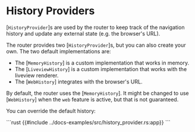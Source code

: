 # History Providers

[`HistoryProvider`]s are used by the router to keep track of the navigation history
and update any external state (e.g. the browser's URL).

The router provides two [`HistoryProvider`]s, but you can also create your own.
The two default implementations are:

- The [`MemoryHistory`] is a custom implementation that works in memory.
- The [`LiveviewHistory`] is a custom implementation that works with the liveview renderer.
- The [`WebHistory`] integrates with the browser's URL.

By default, the router uses the [`MemoryHistory`]. It might be changed to use
[`WebHistory`] when the `web` feature is active, but that is not guaranteed.

You can override the default history:

\```rust
{{#include ../docs-examples/src/history_provider.rs:app}}
\```

